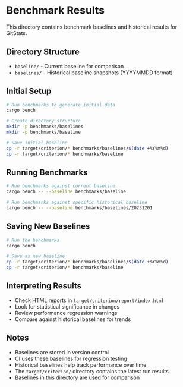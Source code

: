 # Benchmark Results

This directory contains benchmark baselines and historical results for GitStats.

## Directory Structure

- `baseline/` - Current baseline for comparison
- `baselines/` - Historical baseline snapshots (YYYYMMDD format)

## Initial Setup

```bash
# Run benchmarks to generate initial data
cargo bench

# Create directory structure
mkdir -p benchmarks/baselines
mkdir -p benchmarks/baseline

# Save initial baseline
cp -r target/criterion/* benchmarks/baselines/$(date +%Y%m%d)
cp -r target/criterion/* benchmarks/baseline
```

## Running Benchmarks

```bash
# Run benchmarks against current baseline
cargo bench -- --baseline benchmarks/baseline

# Run benchmarks against specific historical baseline
cargo bench -- --baseline benchmarks/baselines/20231201
```

## Saving New Baselines

```bash
# Run the benchmarks
cargo bench

# Save as new baseline
cp -r target/criterion/* benchmarks/baselines/$(date +%Y%m%d)
cp -r target/criterion/* benchmarks/baseline
```

## Interpreting Results

- Check HTML reports in `target/criterion/report/index.html`
- Look for statistical significance in changes
- Review performance regression warnings
- Compare against historical baselines for trends

## Notes

- Baselines are stored in version control
- CI uses these baselines for regression testing
- Historical baselines help track performance over time
- The `target/criterion/` directory contains the latest run results
- Baselines in this directory are used for comparison